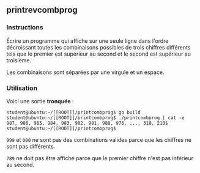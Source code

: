 ## printrevcombprog

### Instructions

Écrire un programme qui affiche sur une seule ligne dans l'ordre décroissant toutes les combinaisons possibles de trois chiffres différents tels que le premier est supérieur au second et le second est supérieur au troisième.

Les combinaisons sont séparées par une virgule et un espace.

### Utilisation

Voici une sortie **tronquée** :

```console
student@ubuntu:~/[[ROOT]]/printcombprog$ go build
student@ubuntu:~/[[ROOT]]/printcombprog$ ./printcombprog | cat -e
987, 986, 985, 984, 983, 982, 981, 980, 976, ..., 310, 210$
student@ubuntu:~/[[ROOT]]/printcombprog$
```

`999` et `000` ne sont pas des combinations valides parce que les chiffres ne sont pas différents.

`789` ne doit pas être affiché parce que le premier chiffre n'est pas inférieur au second.
